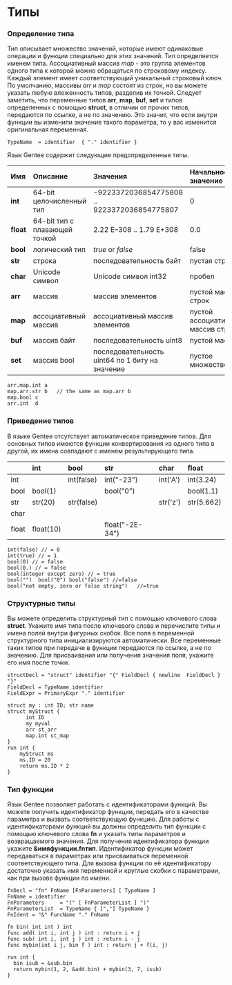 # Типы

### Определение типа

Тип описывает множество значений, которые имеют одинаковые операции и функции специально для этих значений. Тип определяется именем типа. Ассоциативный массив _map_ - это группа элементов одного типа к которой можно обращаться по строковому индексу. Каждый элемент имеет соответствующий уникальный строковый ключ. По умолчанию, массивы _arr_ и _map_ состоят из строк, но вы можете указать любую вложенность типов, разделив их точкой. Следует заметить, что переменные типов **arr**, **map**, **buf**, **set** и типов определенных с помощью **struct**, в отличии от прочих типов, передаются по ссылке, а не по значению. Это значит, что если внутри функции вы изменили значение такого параметра, то у вас изменится оригинальная переменная.

```text
TypeName  = identifier  { "." identifier }
```

Язык Gentee содержит следующие предопределенные типы.

| Имя | Описание | Значения | Начальное значение |
| :--- | :--- | :--- | :--- |
| **int** | 64-bit целочисленный тип | -9223372036854775808 .. 9223372036854775807 | 0 |
| **float** | 64-bit тип с плавающей точкой | 2.22 E–308 ..    1.79 E+308 | 0.0 |
| **bool** | логический тип | _true_ or _false_ | false |
| **str** | строка | последовательность байт | пустая строка |
| **char** | Unicode символ | Unicode символ int32 | пробел |
| **arr** | массив | массив элементов | пустой массив строк |
| **map** | ассоциативный массив | ассоциативный массив элементов | пустой ассоциативный массив строк |
| **buf** | массив байт | последовательность uint8 | пустой массив |
| **set** | массив bool | последовательность uint64 по 1 биту на значение | пустоe множество |

```text
arr.map.int a
map.arr.str b   // the same as map.arr b
map.bool c
arr.int  d
```

### Приведение типов

В языке Gentee отсутствует автоматическое приведение типов. Для основных типов имеются функции конвертирования из одного типа в другой, их имена совпадают с именем результирующего типа.

|  | int | bool | str | char | float |
| :--- | :--- | :--- | :--- | :--- | :--- |
| int |  | int\(false\) | int\("-23"\) | int\('A'\) | int\(3.24\) |
| bool | bool\(1\) |  | bool\("0"\) |  | bool\(1.1\) |
| str | str\(20\) | str\(false\) |  | str\('z'\) | str\(5.662\) |
| char |  |  |  |  |  |
| float | float\(10\) |  | float\("-2E-34"\) |  |  |

```text
int(false) // = 0           
int(true) // = 1    
bool(0) // = false  
bool(0.) // = false
bool(integer except zero) // = true    
bool("")  bool("0") bool("false") //=false
bool("not empty, zero or false string")   //=true
```

### Структурные типы

Вы можете определить структурный тип с помощью ключевого слова **struct**. Укажите имя типа после ключевого слова и перечислите типы и имена полей внутри фигурных скобок. Все поля в переменной структурного типа инициализируются автоматически. Все переменные таких типов при передаче в функции передаются по ссылке, а не по значению. Для присваивания или получения значения поля, укажите его имя после точки.

```text
structDecl = "struct" identifier "{" FieldDecl { newline  FieldDecl } "}"
FieldDecl = TypeName identifier
FieldExpr = PrimaryExpr "." identifier
```

```text
struct my : int ID; str name
struct myStruct {
      int ID
      my myval
      arr st_arr
      map.int st_map
}
run int {
    myStruct ms
    ms.ID = 20
    return ms.ID * 2
}
```

### Тип функции

Язык Gentee позволяет работать с идентификаторами функций. Вы можете получить идентификатор функции, передать его в качестве параметра и вызвать соответствующую функцию. Для работы с идентификаторами функций вы должны определить тип функции с помощью ключевого слова **fn** и указать типы параметров и возвращаемого значения. Для получения идентификатора функции укажите **&имяфункции.fnтип**. Идентификатор функции может передаваться в параметрах или присваиваться переменной соответствующего типа. Для вызова функции по её идентификатору достаточно указать имя переменной и круглые скобки с параметрами, как при вызове функции по имени.

```text
fnDecl = "fn" FnName [FnParameters] [ TypeName ]
FnName = identifier
FnParameters     = "(" [ FnParameterList ] ")"
FnParameterList  = TypeName { [","] TypeName }
FnIdent = "&" FuncName "." FnName
```

```text
fn bin( int int ) int
func add( int i, int j ) int : return i + j
func sub( int i, int j ) int : return i - j
func mybin(int i j, bin f ) int : return j + f(i, j)

run int {
  bin isub = &sub.bin
  return mybin(1, 2, &add.bin) + mybin(3, 7, isub)
}
```

## 

